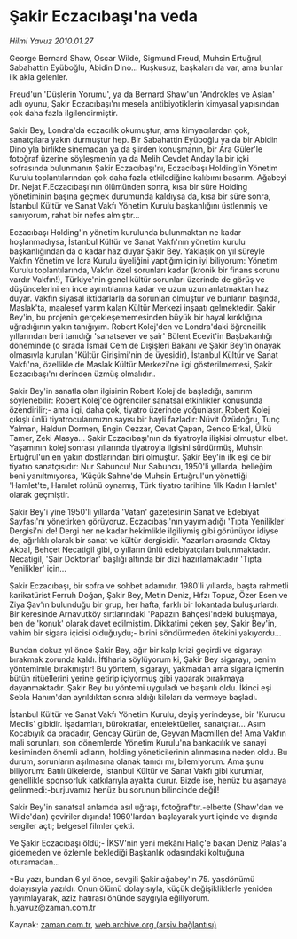# Şakir Eczacıbaşı'na veda

*Hilmi Yavuz 2010.01.27*

<tr><td class="metin" colspan="2" style="padding-top: 20px; padding-left: 5px; ">George Bernard Shaw, Oscar Wilde, Sigmund Freud, Muhsin Ertuğrul, Sabahattin Eyüboğlu, Abidin Dino... Kuşkusuz, başkaları da var, ama bunlar ilk akla gelenler.</td></tr><tr><td class="metin" colspan="2" style="padding-top: 20px; padding-left: 5px; "><p>Freud'un 'Düşlerin Yorumu', ya da Bernard Shaw'un 'Androkles ve Aslan' adlı oyunu, Şakir Eczacıbaşı'nı mesela antibiyotiklerin kimyasal yapısından çok daha fazla ilgilendirmiştir.
<p> Şakir Bey, Londra'da eczacılık okumuştur, ama kimyacılardan çok, sanatçılara yakın durmuştur hep. Bir Sabahattin Eyüboğlu ya da bir Abidin Dino'yla birlikte sinemadan ya da şiirden konuşmanın, bir Ara Güler'le fotoğraf üzerine söyleşmenin ya da Melih Cevdet Anday'la bir içki sofrasında bulunmanın Şakir Eczacıbaşı'nı, Eczacıbaşı Holding'in Yönetim Kurulu toplantılarından çok daha fazla etkilediğine kalıbımı basarım. Ağabeyi Dr. Nejat F.Eczacıbaşı'nın ölümünden sonra, kısa bir süre Holding yönetiminin başına geçmek durumunda kaldıysa da, kısa bir süre sonra, İstanbul Kültür ve Sanat Vakfı Yönetim Kurulu başkanlığını üstlenmiş ve sanıyorum, rahat bir nefes almıştır...
<p> Eczacıbaşı Holding'in yönetim kurulunda bulunmaktan ne kadar hoşlanmadıysa, İstanbul Kültür ve Sanat Vakfı'nın yönetim kurulu başkanlığından da o kadar haz duyar Şakir Bey. Yaklaşık on yıl süreyle Vakfın Yönetim ve İcra Kurulu üyeliğini yaptığım için iyi biliyorum: Yönetim Kurulu toplantılarında, Vakfın özel sorunları kadar (kronik bir finans sorunu vardır Vakfın!), Türkiye'nin genel kültür sorunları üzerinde de görüş ve düşüncelerini en ince ayrıntılarına kadar ve uzun uzun anlatmaktan haz duyar. Vakfın siyasal iktidarlarla da sorunları olmuştur ve bunların başında, Maslak'ta, maalesef yarım kalan Kültür Merkezi inşaatı gelmektedir. Şakir Bey'in, bu projenin gerçekleşememesinden büyük bir hayal kırıklığına uğradığının yakın tanığıyım. Robert Kolej'den ve Londra'daki öğrencilik yıllarından beri tanıdığı 'sanatsever ve şair' Bülent Ecevit'in Başbakanlığı döneminde (o sırada İsmail Cem de Dışişleri Bakanı ve Şakir Bey'in önayak olmasıyla kurulan 'Kültür Girişimi'nin de üyesidir), İstanbul Kültür ve Sanat Vakfı'na, özellikle de Maslak Kültür Merkezi'ne ilgi gösterilmemesi, Şakir Eczacıbaşı'nı derinden üzmüş olmalıdır..
<p> Şakir Bey'in sanatla olan ilgisinin Robert Kolej'de başladığı, sanırım söylenebilir: Robert Kolej'de öğrenciler sanatsal etkinlikler konusunda özendirilir;- ama ilgi, daha çok, tiyatro üzerinde yoğunlaşır. Robert Kolej çıkışlı ünlü tiyatrocularımızın sayısı bir hayli fazladır: Nüvit Özüdoğru, Tunç Yalman, Haldun Dormen, Engin Cezzar, Cevat Çapan, Genco Erkal, Ülkü Tamer, Zeki Alasya... Şakir Eczacıbaşı'nın da tiyatroyla ilişkisi olmuştur elbet. Yaşamının kolej sonrası yıllarında tiyatroyla ilgisini sürdürmüş, Muhsin Ertuğrul'un en yakın dostlarından biri olmuştur. Şakir Bey'in ilk eşi de bir tiyatro sanatçısıdır: Nur Sabuncu! Nur Sabuncu, 1950'li yıllarda, belleğim beni yanıltmıyorsa, 'Küçük Sahne'de Muhsin Ertuğrul'un yönettiği 'Hamlet'te, Hamlet rolünü oynamış, Türk tiyatro tarihine 'ilk Kadın Hamlet' olarak geçmiştir.
<p> Şakir Bey'i yine 1950'li yıllarda 'Vatan' gazetesinin Sanat ve Edebiyat Sayfası'nı yönetirken görüyoruz. Eczacıbaşı'nın yayımladığı 'Tıpta Yenilikler' Dergisi'ni de! Dergi her ne kadar hekimlikle ilgiliymiş gibi görünüyor idiyse de, ağırlıklı olarak bir sanat ve kültür dergisidir. Yazarları arasında Oktay Akbal, Behçet Necatigil gibi, o yılların ünlü edebiyatçıları bulunmaktadır. Necatigil, 'Şair Doktorlar' başlığı altında bir dizi hazırlamaktadır 'Tıpta Yenilikler' için...
<p> Şakir Eczacıbaşı, bir sofra ve sohbet adamıdır. 1980'li yıllarda, başta rahmetli karikatürist Ferruh Doğan, Şakir Bey, Metin Deniz, Hıfzı Topuz, Özer Esen ve Ziya Şav'ın bulunduğu bir grup, her hafta, farklı bir lokantada buluşurlardı. Bir keresinde Arnavutköy sırtlarındaki 'Papazın Bahçesi'ndeki buluşmaya, ben de 'konuk' olarak davet edilmiştim. Dikkatimi çeken şey, Şakir Bey'in, vahim bir sigara içicisi olduğuydu;- birini söndürmeden ötekini yakıyordu...
<p> Bundan dokuz yıl önce Şakir Bey, ağır bir kalp krizi geçirdi ve sigarayı bırakmak zorunda kaldı. İftiharla söylüyorum ki, Şakir Bey sigarayı, benim yöntemimle bırakmıştır! Bu yöntem, sigarayı, yakmadan ama sigara içmenin bütün ritüellerini yerine getirip içiyormuş gibi yaparak bırakmaya dayanmaktadır. Şakir Bey bu yöntemi uyguladı ve başarılı oldu. İkinci eşi Sebla Hanım'dan ayrıldıktan sonra aldığı kiloları da vermeye başladı.
<p> İstanbul Kültür ve Sanat Vakfı Yönetim Kurulu, deyiş yerindeyse, bir 'Kurucu Meclis' gibidir. İşadamları, bürokratlar, entelektüeller, sanatçılar... Asım Kocabıyık da oradadır, Gencay Gürün de, Geyvan Macmillen de! Ama Vakfın mali sorunları, son dönemlerde Yönetim Kurulu'na bankacılık ve sanayi kesiminden önemli adların, holding yöneticilerinin alınmasına neden oldu. Bu durum, sorunların aşılmasına olanak tanıdı mı, bilemiyorum. Ama şunu biliyorum: Batılı ülkelerde, İstanbul Kültür ve Sanat Vakfı gibi kurumlar, genellikle sponsorluk katkılarıyla ayakta durur. Bizde ise, henüz bu aşamaya gelinmedi:-burjuvamız henüz bu sorunun bilincinde değil!
<p> Şakir Bey'in sanatsal anlamda asıl uğraşı, fotoğraf'tır.-elbette (Shaw'dan ve Wilde'dan) çeviriler dışında! 1960'lardan başlayarak yurt içinde ve dışında sergiler açtı; belgesel filmler çekti.
<p> Ve Şakir Eczacıbaşı öldü;- İKSV'nin yeni mekânı Haliç'e bakan Deniz Palas'a gidemeden ve özlemle beklediği Başkanlık odasındaki koltuğuna oturamadan...
<p> *Bu yazı, bundan 6 yıl önce, sevgili Şakir ağabey'in 75. yaşdönümü dolayısıyla yazıldı. Onun ölümü dolayısıyla, küçük değişikliklerle yeniden yayımlayarak, aziz hatırası önünde saygıyla eğiliyorum. h.yavuz@zaman.com.tr<br/></p></p></p></p></p></p></p></p></p></p></p></td></tr>

Kaynak: [zaman.com.tr](http://zaman.com.tr/yazar.do?yazino=945004), [web.archive.org (arşiv bağlantısı)](http://web.archive.org/web/20100128124910/http://zaman.com.tr:80/yazar.do?yazino=945004)

